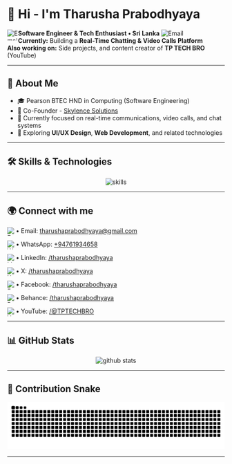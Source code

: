 # 👋 Hi - I'm Tharusha Prabodhyaya

<img align = "left" src="https://img.icons8.com/?size=100&id=qBcBy6Kvv674&format=png&color=000000" alt="Email" width="25" height="25"/> **Software Engineer & Tech Enthusiast • Sri Lanka** <img src="https://img.icons8.com/?size=100&id=60252&format=png&color=000000" alt="Email" width="25" height="25"/> <br>
**Currently:** Building a **Real-Time Chatting & Video Calls Platform** <br>
**Also working on:** Side projects, and content creator of **TP TECH BRO** (YouTube)

---

## 🌱 About Me

* 🎓 Pearson BTEC HND in Computing (Software Engineering)
* 💼 Co-Founder - [Skylence Solutions](https://skylencesolutions.com)
* 🔭 Currently focused on real-time communications, video calls, and chat systems
* 🔎 Exploring **UI/UX Design**, **Web Development**, and related technologies

---

## 🛠️ Skills & Technologies

<p align="center">
  <img src="https://skillicons.dev/icons?i=html,css,js,php,mysql,python,java,react,nodejs,figma,git,github" alt="skills"/>
</p>

---

## 🌍 Connect with me

<img align = "left" src="https://img.icons8.com/?size=100&id=OumT4lIcOllS&format=png&color=000000" alt="Email" width="20" height="20"/> <p>• Email: [tharushaprabodhyaya@gmail.com](mailto:tharushaprabodhyaya@gmail.com)</p>
<img align = "left" src="https://img.icons8.com/color/48/000000/whatsapp.png" alt="WhatsApp" width="20" height="20"/> <p>• WhatsApp: [+94761934658](https://wa.me/+94761934658)</p>
<img align = "left" src="https://img.icons8.com/color/48/000000/linkedin.png" alt="Linkedin" width="20" height="20"/> <p>• LinkedIn: [/tharushaprabodhyaya](https://www.linkedin.com/in/tharushaprabodhyaya)</p>
<img align = "left" src="https://img.icons8.com/?size=100&id=13963&format=png&color=000000" alt="X" width="20" height="20"/> <p>• X: [/tharushaprabodhyaya](https://x.com/tharushaprabodhyaya)</p>
<img align = "left" src="https://img.icons8.com/?size=100&id=uLWV5A9vXIPu&format=png&color=000000" alt="Facebook" width="20" height="20"/><p>• Facebook: [/tharushaprabodhyaya](https://facebook.com/tharushaprabodhyaya)</p>
<img align = "left" src="https://img.icons8.com/?size=100&id=13655&format=png&color=000000" alt="Behance" width="20" height="20"/><p>• Behance: [/tharushaprabodhyaya](https://behance.net/tharushaprabodhyaya)</p>
<img align = "left" src="https://img.icons8.com/?size=100&id=19318&format=png&color=000000" alt="YouTube" width="20" height="20"/><p>• YouTube: [/@TPTECHBRO](https://www.youtube.com/@TPTECHBRO)</p>

---

## 📊 GitHub Stats

<p align="center">
  <img src="https://github-readme-stats.vercel.app/api?username=tharushaprabodhyaya&show_icons=true&theme=tokyonight" alt="github stats" />
</p>

---

## 🐍 Contribution Snake

<p align="center">
  <picture>
    <source media="(prefers-color-scheme: dark)" srcset="https://github.com/tharushaprabodhyaya/tharushaprabodhyaya/raw/output/github-contribution-grid-snake-dark.svg" />
    <source media="(prefers-color-scheme: light)" srcset="https://github.com/tharushaprabodhyaya/tharushaprabodhyaya/raw/output/github-contribution-grid-snake.svg" />
    <img alt="github contribution snake" src="https://github.com/tharushaprabodhyaya/tharushaprabodhyaya/raw/output/github-contribution-grid-snake.svg" />
  </picture>
</p>


---
